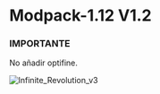 # Modpack-1.12 V1.2
### IMPORTANTE
No añadir optifine.

![Infinite_Revolution_v3](https://github.com/Sinbelisk/Infinite-Revolution-1.12.2/assets/86497481/b75409ed-6aa4-4251-8bee-95166a5900ab)
